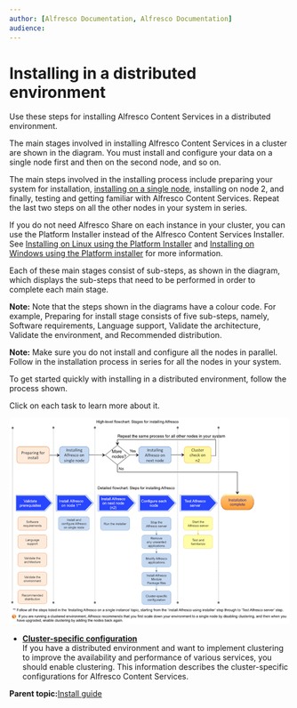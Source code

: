 ```yaml
---
author: [Alfresco Documentation, Alfresco Documentation]
audience: 
---
```


# Installing in a distributed environment

Use these steps for installing Alfresco Content Services in a distributed environment.

The main stages involved in installing Alfresco Content Services in a cluster are shown in the diagram. You must install and configure your data on a single node first and then on the second node, and so on.

The main steps involved in the installing process include preparing your system for installation, [installing on a single node](install-singleinstance.md), installing on node 2, and finally, testing and getting familiar with Alfresco Content Services. Repeat the last two steps on all the other nodes in your system in series.

If you do not need Alfresco Share on each instance in your cluster, you can use the Platform Installer instead of the Alfresco Content Services Installer. See [Installing on Linux using the Platform Installer](../tasks/simpleinstall-enterprise-lin-platform.md) and [Installing on Windows using the Platform installer](../tasks/simpleinstall-enterprise-win-platform.md) for more information.

Each of these main stages consist of sub-steps, as shown in the diagram, which displays the sub-steps that need to be performed in order to complete each main stage.

**Note:** Note that the steps shown in the diagrams have a colour code. For example, Preparing for install stage consists of five sub-steps, namely, Software requirements, Language support, Validate the architecture, Validate the environment, and Recommended distribution.

**Note:** Make sure you do not install and configure all the nodes in parallel. Follow in the installation process in series for all the nodes in your system.

To get started quickly with installing in a distributed environment, follow the process shown.

Click on each task to learn more about it.

![](../images/disinstall.png)

-   **[Cluster-specific configuration](../concepts/cluster-requirement.md)**  
If you have a distributed environment and want to implement clustering to improve the availability and performance of various services, you should enable clustering. This information describes the cluster-specific configurations for Alfresco Content Services.

**Parent topic:**[Install guide](../concepts/quick-install.md)

